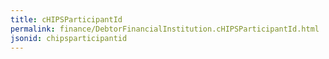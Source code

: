 ```yaml
---
title: cHIPSParticipantId
permalink: finance/DebtorFinancialInstitution.cHIPSParticipantId.html
jsonid: chipsparticipantid
---
```

